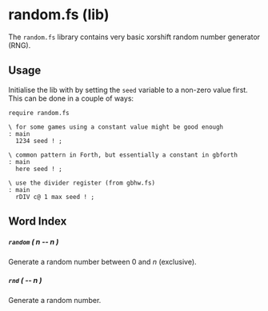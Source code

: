 # random.fs (lib)

The `random.fs` library contains very basic xorshift random number generator (RNG).

## Usage

Initialise the lib with by setting the `seed` variable to a non-zero value first.
This can be done in a couple of ways:

```forth
require random.fs

\ for some games using a constant value might be good enough
: main
  1234 seed ! ;

\ common pattern in Forth, but essentially a constant in gbforth
: main
  here seed ! ;

\ use the divider register (from gbhw.fs)
: main
  rDIV c@ 1 max seed ! ;
```

## Word Index

##### `random` *( n -- n )*
Generate a random number between 0 and *n* (exclusive).

##### `rnd` *( -- n )*
Generate a random number.
